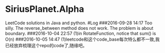 # SiriusPlanet.Alpha
LeetCode solutions in Java and python.
#Log
###2016-09-28 14:17
Too silly. The reverse_between method does not work. The problem is about boundary.
###2016-10-04 22:57
(1)in RotateFunction, notice that sum() is O(n)
###2016-10-05 14:47
(1)leetcode和这个code_base每次特么都不一致,我已经放弃梳理这个repo的code了,随缘吧。